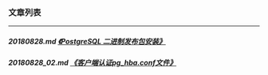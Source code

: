 ### 文章列表  
----  
##### 20180828.md   [《PostgreSQL 二进制发布包安装》](20180828.md)  
##### 20180828_02.md  [《客户端认证pg_hba.conf文件》](20180828_02.md)
 
